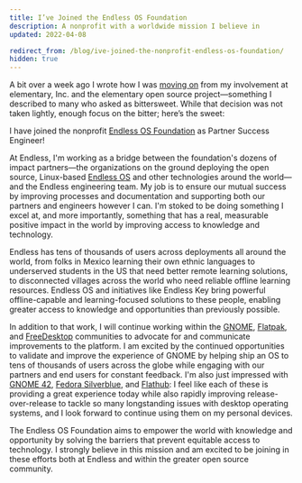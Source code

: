 ```yaml
---
title: I’ve Joined the Endless OS Foundation
description: A nonprofit with a worldwide mission I believe in
updated: 2022-04-08

redirect_from: /blog/ive-joined-the-nonprofit-endless-os-foundation/
hidden: true
---
```


A bit over a week ago I wrote how I was [moving on](/blog/farewell-elementary) from my involvement at elementary, Inc. and the elementary open source project—something I described to many who asked as bittersweet. While that decision was not taken lightly, enough focus on the bitter; here’s the sweet:

I have joined the nonprofit [Endless OS Foundation](https://www.endlessos.org/) as Partner Success Engineer!

At Endless, I'm working as a bridge between the foundation's dozens of impact partners—the organizations on the ground deploying the open source, Linux-based [Endless OS](https://www.endlessos.org/os) and other technologies around the world—and the Endless engineering team. My job is to ensure our mutual success by improving processes and documentation and supporting both our partners and engineers however I can. I'm stoked to be doing something I excel at, and more importantly, something that has a real, measurable positive impact in the world by improving access to knowledge and technology.

Endless has tens of thousands of users across deployments all around the world, from folks in Mexico learning their own ethnic languages to underserved students in the US that need better remote learning solutions, to disconnected villages across the world who need reliable offline learning resources. Endless OS and initiatives like Endless Key bring powerful offline-capable and learning-focused solutions to these people, enabling greater access to knowledge and opportunities than previously possible.

In addition to that work, I will continue working within the [GNOME](https://gnome.org), [Flatpak](https://flatpak.org), and [FreeDesktop](https://freedesktop.org) communities to advocate for and communicate improvements to the platform. I am excited by the continued opportunities to validate and improve the experience of GNOME by helping ship an OS to tens of thousands of users across the globe while engaging with our partners and end users for constant feedback. I'm also just impressed with [GNOME 42](https://release.gnome.org/42/), [Fedora Silverblue](https://getfedora.org/), and [Flathub](https://flathub.org): I feel like each of these is providing a great experience today while also rapidly improving release-over-release to tackle so many longstanding issues with desktop operating systems, and I look forward to continue using them on my personal devices.

The Endless OS Foundation aims to empower the world with knowledge and opportunity by solving the barriers that prevent equitable access to technology. I strongly believe in this mission and am excited to be joining in these efforts both at Endless and within the greater open source community.

